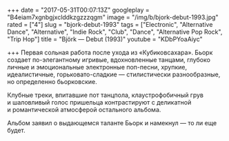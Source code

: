 +++
date = "2017-05-31T00:07:13Z"
googleplay = "B4eiam7xgnbgjxclddkzgzzzqgm"
image = "/img/b/bjork-debut-1993.jpg"
rated = ["4"]
slug = "bjork-debut-1993"
tags = ["Electronic", "Alternative Dance", "Alternative", "Indie Rock", "Club", "Dance", "Alternative Pop Rock", "Trip Hop"]
title = "Björk — Debut (1993)"
youtube = "KDbPYoaAiyc"

+++
Первая сольная работа после ухода из&nbsp;&laquo;Кубиковсахара&raquo;. Бьорк создает по-элегантному игривые, вдохновленные танцами, глубоко личные и&nbsp;эмоциональные электронные поп-песни, хрупкие, идеалистичные, горьковато-сладкие&nbsp;&mdash; стилистически разнообразные, но&nbsp;определенно бьорковские. 

Клубные треки, впитавшие пот танцпола, клаустрофобичный грув и&nbsp;шаловливый голос пришельца контрастируют с&nbsp;деликатной и&nbsp;романтической атмосферой остального альбома. 

Альбом заявил о&nbsp;выдающемся таланте Бьорк и&nbsp;намекнул&nbsp;&mdash; то&nbsp;ли еще будет.
